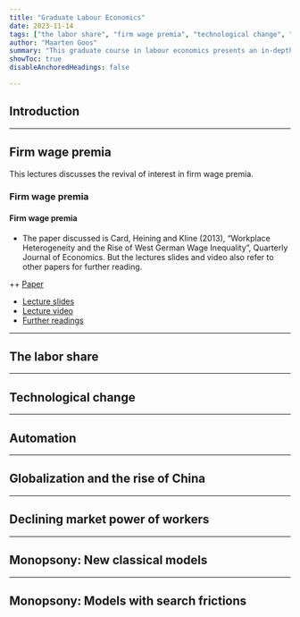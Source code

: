 ```yaml
---
title: "Graduate Labour Economics" 
date: 2023-11-14
tags: ["the labor share", "firm wage premia", "technological change", "automation", "globalization", "worker power", "monopsony"]
author: "Maarten Goos"
summary: "This graduate course in labour economics presents an in-depth overview of recent research in labour economics focussing on inequality, technological change, globalization, worker power, and monopsony. The course stresses the most recent theories as well as recent advances in empirical research designs." 
showToc: true
disableAnchoredHeadings: false

---
```


## Introduction

---

## Firm wage premia

This lectures discusses the revival of interest in firm wage premia. 

### Firm wage premia

#### Firm wage premia

+ The paper discussed is Card, Heining and Kline (2013), “Workplace Heterogeneity and the Rise of West German Wage Inequality”, Quarterly Journal of Economics. But the lectures slides and video also refer to other papers for further reading. 

++ [Paper]()
+ [Lecture slides]() 
+ [Lecture video]()
+ [Further readings](https://github.com/MaartenGoos/graduate_labor/tree/master/firm_wage_premia/papers)

---

## The labor share

---

## Technological change

---

## Automation

---

## Globalization and the rise of China

---

## Declining market power of workers

---

## Monopsony: New classical models

---

## Monopsony: Models with search frictions

